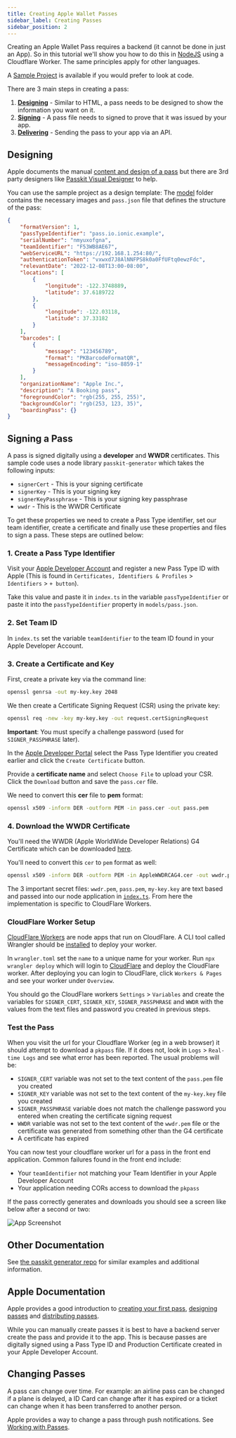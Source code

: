 ```yaml
---
title: Creating Apple Wallet Passes
sidebar_label: Creating Passes
sidebar_position: 2
---
```


Creating an Apple Wallet Pass requires a backend (it cannot be done in just an App). So in this tutorial we'll show you how to do this in [NodeJS](https://nodejs.org/) using a Cloudflare Worker. The same principles apply for other languages.

A [Sample Project](https://github.com/dtarnawsky/cs-digital-pass/tree/main/backend) is available if you would prefer to look at code.

There are 3 main steps in creating a pass:
1. **[Designing](#designing)** - Similar to HTML, a pass needs to be designed to show the information you want on it.
2. **[Signing](#signing-a-pass)** - A pass file needs to signed to prove that it was issued by your app.
3. **[Delivering](#test-the-pass)** - Sending the pass to your app via an API.

## Designing
Apple documents the manual [content and design of a pass](https://developer.apple.com/documentation/walletpasses/creating_the_source_for_a_pass) but there are 3rd party designers like [Passkit Visual Designer](https://pkvd.app/) to help.

You can use the sample project as a design template: The [model](https://github.com/dtarnawsky/cs-digital-pass/tree/main/backend/models) folder contains the necessary images and `pass.json` file that defines the structure of the pass:

```json
{
	"formatVersion": 1,
	"passTypeIdentifier": "pass.io.ionic.example",
	"serialNumber": "nmyuxofgna",
	"teamIdentifier": "F53WB8AE67",
	"webServiceURL": "https://192.168.1.254:80/",
	"authenticationToken": "vxwxd7J8AlNNFPS8k0a0FfUFtq0ewzFdc",
	"relevantDate": "2022-12-08T13:00-08:00",
	"locations": [
		{
			"longitude": -122.3748889,
			"latitude": 37.6189722
		},
		{
			"longitude": -122.03118,
			"latitude": 37.33182
		}
	],
	"barcodes": [
		{
			"message": "123456789",
			"format": "PKBarcodeFormatQR",
			"messageEncoding": "iso-8859-1"
		}
	],
	"organizationName": "Apple Inc.",
	"description": "A Booking pass",
	"foregroundColor": "rgb(255, 255, 255)",
	"backgroundColor": "rgb(253, 123, 35)",
	"boardingPass": {}
}
```

## Signing a Pass
A pass is signed digitally using a **developer** and **WWDR** certificates.
This sample code uses a node library `passkit-generator` which takes the following inputs:
- `signerCert` - This is your signing certificate
- `signerKey` - This is your signing key
- `signerKeyPassphrase` - This is your signing key passphrase
- `wwdr` - This is the WWDR Certificate

To get these properties we need to create a Pass Type identifier, set our team identifier, create a certificate and finally use these properties and files to sign a pass. These steps are outlined below:

### 1. Create a Pass Type Identifier
Visit your [Apple Developer Account](https://developer.apple.com/account/resources/identifiers/passTypeId/add/) and register a new Pass Type ID with Apple (This is found in `Certificates, Identifiers & Profiles` > `Identifiers` > `+ button`).

Take this value and paste it in `index.ts` in the variable `passTypeIdentifier` or paste it into the `passTypeIdentifier` property in `models/pass.json`.

### 2. Set Team ID
In `index.ts` set the variable `teamIdentifier` to the team ID found in your Apple Developer Account.

### 3. Create a Certificate and Key

First, create a private key via the command line:
```bash
openssl genrsa -out my-key.key 2048
```

We then create a Certificate Signing Request (CSR) using the private key:
```bash
openssl req -new -key my-key.key -out request.certSigningRequest
```

**Important**: You must specify a challenge password (used for `SIGNER_PASSPHRASE` later).

In the [Apple Developer Portal](https://developer.apple.com/account/resources/identifiers/list/passTypeId) select the Pass Type Identifier you created earlier and click the `Create Certificate` button.

Provide a **certificate name** and select `Choose File` to upload your CSR.
Click the `Download` button and save the `pass.cer` file.

We need to convert this **cer** file to **pem** format:
```bash
openssl x509 -inform DER -outform PEM -in pass.cer -out pass.pem
```

### 4. Download the WWDR Certificate
You'll need the WWDR (Apple WorldWide Developer Relations) G4 Certificate which can be downloaded [here](https://www.apple.com/certificateauthority/).

You'll need to convert this `cer` to `pem` format as well:
```bash
openssl x509 -inform DER -outform PEM -in AppleWWDRCAG4.cer -out wwdr.pem
```

The 3 important secret files: `wwdr.pem`, `pass.pem`, `my-key.key` are text based and passed into our node application in [`index.ts`](https://github.com/dtarnawsky/cs-digital-pass/blob/main/backend/src/index.ts). From here the implementation is specific to CloudFlare Workers.

### CloudFlare Worker Setup

[CloudFlare Workers](https://developers.cloudflare.com/workers/) are node apps that run on CloudFlare. A CLI tool called Wrangler should be [installed](https://developers.cloudflare.com/workers/wrangler/install-and-update/) to deploy your worker.

In `wrangler.toml` set the `name` to a unique name for your worker.
Run `npx wrangler deploy` which will login to [CloudFlare](https://www.cloudflare.com/) and deploy the CloudFlare worker. After deploying you can login to CloudFlare, click `Workers & Pages` and see your worker under `Overview`.

You should go the CloudFlare workers `Settings` > `Variables` and create the variables for `SIGNER_CERT`, `SIGNER_KEY`, `SIGNER_PASSPHRASE` and `WWDR` with the values from the text files and password you created in previous steps.

### Test the Pass
When you visit the url for your Cloudflare Worker (eg in a web browser) it should attempt to download a `pkpass` file. If it does not, look in `Logs` > `Real-time Logs` and see what error has been reported. The usual problems will be:
- `SIGNER_CERT` variable was not set to the text content of the `pass.pem` file you created
- `SIGNER_KEY` variable was not set to the text content of the `my-key.key` file you created
- `SIGNER_PASSPHRASE` variable does not match the challenge password you entered when creating the certificate signing request
- `WWDR` variable was not set to the text content of the `wwdr.pem` file or the certificate was generated from something other than the G4 certificate
- A certificate has expired

You can now test your cloudflare worker url for a pass in the front end application. Common failures found in the front end include:
- Your `teamIdentifier` not matching your Team Identifier in your Apple Developer Account
- Your application needing CORs access to download the `pkpass`

If the pass correctly generates and downloads you should see a screen like below after a second or two:
<div style={{textAlign: 'center'}}>

![App Screenshot](/img/example-pass.png)

</div>

## Other Documentation
See [the passkit generator repo](https://github.com/alexandercerutti/passkit-generator/tree/master/examples/cloudflare-worker) for similar examples and additional information.

## Apple Documentation
Apple provides a good introduction to [creating your first pass](https://developer.apple.com/library/archive/documentation/UserExperience/Conceptual/PassKit_PG/YourFirst.html#//apple_ref/doc/uid/TP40012195-CH2-SW1), [designing passes](https://developer.apple.com/library/archive/documentation/UserExperience/Conceptual/PassKit_PG/Creating.html#//apple_ref/doc/uid/TP40012195-CH4-SW1) and [distributing passes](https://developer.apple.com/library/archive/documentation/UserExperience/Conceptual/PassKit_PG/DistributingPasses.html#//apple_ref/doc/uid/TP40012195-CH11-SW1).

While you can manually create passes it is best to have a backend server create the pass and provide it to the app. This is because passes are digitally signed using a Pass Type ID and Production Certificate created in your Apple Developer Account.

## Changing Passes
A pass can change over time. For example: an airline pass can be changed if a plane is delayed, a ID Card can change after it has expired or a ticket can change when it has been transferred to another person.

Apple provides a way to change a pass through push notifications. See [Working with Passes](https://developer.apple.com/library/archive/documentation/UserExperience/Conceptual/PassKit_PG/Updating.html#//apple_ref/doc/uid/TP40012195-CH5-SW1).